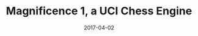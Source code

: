 ---
title: Magnificence 1, a UCI Chess Engine
slug: magnificence-1
cover: ./magnificence-1-cover.jpg
date: 2017-04-02
tags:
    - cpp
    - chess
    - games
description: >
    A UCI Chess Engine with an estimated ELO of 2000. This was my first larger C++ project made back in 2017 together with Harald Bjurulf. It uses an Alpha Beta Search with transposition tables and various other optimizations. The Board representation uses a Bitboard with a move generation speed similar to Stockfish.
aim: >
    The aim of this project was to implement a functional UCI Chess Engine using Bitboards as well as collaborate together with Harald Bjurulf on our first larger C++ project.
github: https://github.com/wsandst/magnificence-chess
authors: 
    - William Sandström
    - Harald Bjurulf
---